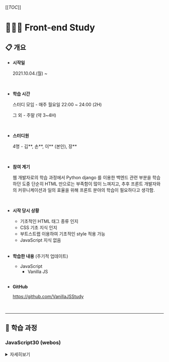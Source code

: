 [[_TOC_]]

# 🧑🏻‍💻 Front-end Study

## 📋 개요

* **시작일**

  2021.10.04.(월) ~ 

  <br>

* **학습 시간**

  스터디 모임 - 매주 월요일 22:00 ~ 24:00 (2H)

  그 외 - 주말 (약 3~4H)

  <br>

* **스터디원**

  4명 - 김\*\*, 손\*\*, 이\*\* (본인), 장\*\*

  <br>

* **참여 계기**

  웹 개발자로의 학습 과정에서 Python django 를 이용한 백엔드 관련 부분을 학습하던 도중 단순히 HTML 만으로는 부족함이 많이 느껴지고, 추후 프론트 개발자와의 커뮤니케이션과 일의 효율을 위해 프론트 분야의 학습이 필요하다고 생각함.

  <br>

* **시작 당시 상황**

  * 기초적인 HTML 태그 종류 인지
  * CSS 기초 지식 인지
  * 부트스트랩 이용하여 기초적인 style 적용 가능
  * JavaScript 지식 없음

  <br>

* **학습한 내용** (주기적 업데이트)

  * JavaScript
    * Vanilla JS

  <br>

* **GitHub**

  https://github.com/VanillaJSStudy

  <br>

---

## 📝 학습 과정

### JavaScript30 (webos)

<details>
  <summary>자세히보기</summary>
  <ul>
    <li><strong>학습 기간</strong> : 2021.10.04.(월) ~ </li>
    <li><strong>사이트</strong> : <a href="https://javascript30.com/">https://javascript30.com/</a></li>
    <li><strong>참고</strong> : 학습 내용에 관한 자세한 사항은 폴더 내 파일에 주석으로 기술하였음</li>
  </ul>
  <br>
  <h4>
    학습 일정
  </h4>
  <table>
    <thead>
      <tr>
        <th>주차</th>
        <th>학습단원</th>
        <th>학습내용</th>
      </tr>
    </thead>
    <tbody>
      <tr>
        <th>
          1주차
          <br>
          2021.10.04.(월)
        </th>
        <td>
          Day2_CSS_JS_CLOCK
          <br>
          Day4_ARRAY_CARDIO_1
        </td>
        <td>
          setInterval() 활용한 현재 시간 불러와서 현재 시간을 알려주는 기능 구현
          <br>
          배열을 이용한 map, filter, reduce, sort 사용법 학습
        </td>
      </tr>
      <tr>
    		<th>
          2주차
          <br>
          2021.10.11.(월)
      	</th>
        <td>
          Day7_Array_Cardio_2
          <br>
          Day16_Mouse_Move_Shadow
      	</td>
        <td>
          배열을 이용한 some, every, find, index 사용법 학습
          <br>
          리스너를 추가하여 마우스의 움직임에 따라 글씨 효과를 나타내는 기능 구현
      	</td>
      </tr>
      <tr>
        <th>
          3주차
          <br>
          2021.10.18.(월)
      	</th>
        <td>
          Day6_Ajax_Type_Ahead
      	</td>
        <td>
          비동기 기능 구현, fetch() 활용하여 응답 받은 JSON 데이터
          <br>
          안에서 원하는 결과 검색하는 기능 구현
      	</td>
    	</tr>
      <tr>
        <th>
          4주차
          <br>
          2021.10.25.(월)
      	</th>
        <td>
          Day14_Object & Arrays_Copy
      	</td>
        <td>
          변수들의 값에 의한 호출, 참조에 의한 호출 학습
          <br>
          객체와 배열의 얕은 복사 및 깊은 복사 방법 학습
      	</td>
    	</tr>
    </tbody>
  </table>
</details>

